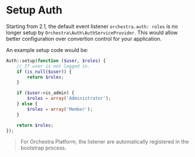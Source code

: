 Setup Auth
==============

Starting from 2.1, the default event listener `orchestra.auth: roles` is no longer setup by `Orchestra\Auth\AuthServiceProvider`. This would allow better configuration over convertion control for your application.

An example setup code would be:

```php
Auth::setup(function ($user, $roles) {
	// If user is not logged in.
	if (is_null($user)) {
		return $roles;
	}

	if ($user->is_admin) {
		$roles = array('Administrator');
	} else {
		$roles = array('Member');
	}

	return $roles;
});
```

> For Orchestra Platform, the listener are automatically registered in the bootstrap process.
